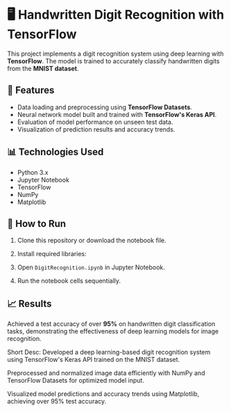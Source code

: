 # 🖥️ Handwritten Digit Recognition with TensorFlow

This project implements a digit recognition system using deep learning with **TensorFlow**. The model is trained to accurately classify handwritten digits from the **MNIST dataset**.

## 📌 Features
- Data loading and preprocessing using **TensorFlow Datasets**.
- Neural network model built and trained with **TensorFlow's Keras API**.
- Evaluation of model performance on unseen test data.
- Visualization of prediction results and accuracy trends.

## 📊 Technologies Used
- Python 3.x
- Jupyter Notebook
- TensorFlow
- NumPy
- Matplotlib

## 🚀 How to Run
1. Clone this repository or download the notebook file.
2. Install required libraries:

3. Open `DigitRecognition.ipynb` in Jupyter Notebook.
4. Run the notebook cells sequentially.

## 📈 Results
Achieved a test accuracy of over **95%** on handwritten digit classification tasks, demonstrating the effectiveness of deep learning models for image recognition.

Short Desc:
Developed a deep learning-based digit recognition system using TensorFlow's Keras API trained on the MNIST dataset.

Preprocessed and normalized image data efficiently with NumPy and TensorFlow Datasets for optimized model input.

Visualized model predictions and accuracy trends using Matplotlib, achieving over 95% test accuracy.